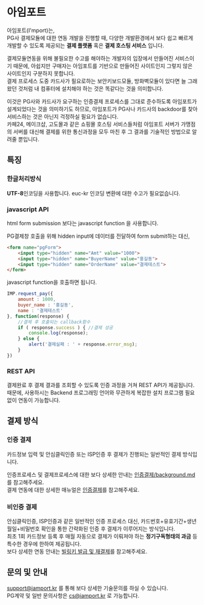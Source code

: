 # 아임포트 
아임포트(I'mport)는,  
PG사 결제모듈에 대한 연동 개발을 진행할 때, 다양한 개발환경에서 보다 쉽고 빠르게 개발할 수 있도록 제공되는 **결제 플랫폼** 혹은 **결제 호스팅 서비스** 입니다.  

결제모듈연동을 위해 불필요한 수고를 해야하는 개발자의 입장에서 만들어진 서비스이기 때문에, 아쉽지만 구매자는 아임포트를 기반으로 만들어진 사이트인지 그렇지 않은 사이트인지 구분하지 못합니다.  
결제 프로세스 도중 카드사가 필요로하는 보안키보드모듈, 방화벽모듈이 있다면 늘 그래왔던 것처럼 내 컴퓨터에 설치해야 하는 것은 똑같다는 것을 의미합니다.  

이것은 PG사와 카드사가 요구하는 인증결제 프로세스를 그대로 준수하도록 아임포트가 설계되었다는 것을 의미하기도 하므로, 아임포트가 PG사나 카드사의 backdoor를 찾아 서비스하는 것은 아닌지 걱정하실 필요가 없습니다.  
카페24, 메이크샵, 고도몰과 같은 쇼핑몰 호스팅 서비스들처럼 아임포트 서버가 가맹점의 서버를 대신해 결제를 위한 통신과정을 모두 마친 후 그 결과를 기술적인 방법으로 알려줄 뿐입니다.  

## 특징  
### 한글처리방식  
**UTF-8**인코딩을 사용합니다. euc-kr 인코딩 변환에 대한 수고가 필요없습니다.  

### javascript API
html form submission 보다는 javascript function 을 사용합니다.  

PG결제창 호출을 위해 hidden input에 데이터를 전달하여 form submit하는 대신,

```html
<form name="pgForm">
	<input type="hidden" name="Amt" value="1000">
	<input type="hidden" name="BuyerName" value="홍길동">
	<input type="hidden" name="OrderName" value="결제테스트">
</form>
```

javascript function을 호출하면 됩니다.  

```javascript
IMP.request_pay({
	amount : 1000,
	buyer_name : '홍길동',
	name : '결제테스트'
}, function(response) {
	//결제 후 호출되는 callback함수
	if ( response.success ) { //결제 성공
		console.log(response);
	} else {
		alert('결제실패 : ' + response.error_msg);
	}
})
```

### REST API  
결제완료 후 결제 결과를 조회할 수 있도록 인증 과정을 거쳐 REST API가 제공됩니다. 때문에, 사용하시는 Backend 프로그래밍 언어와 무관하게 복잡한 설치 프로그램 필요없이 연동이 가능합니다.  


## 결제 방식  
### 인증 결제  
카드정보 입력 및 안심클릭인증 또는 ISP인증 후 결제가 진행되는 일반적인 결제 방식입니다.  

인증프로세스 및 결제프로세스에 대한 보다 상세한 안내는 [인증결제/background.md](인증결제/background.md)를 참고해주세요.  
결제 연동에 대한 상세한 매뉴얼은 [인증결제](인증결제/README.md)를 참고해주세요.  

### 비인증 결제  
안심클릭인증, ISP인증과 같은 일반적인 인증 프로세스 대신, 카드번호+유효기간+생년월일+비밀번호 확인을 통한 간략화된 인증 후 결제가 이루어지는 방식입니다.  
최초 1회 카드정보 등록 후 매월 자동으로 결제가 이뤄져야 하는 **정기구독형태의 과금** 등 특수한 경우에 한하여 제공됩니다.  
보다 상세한 연동 안내는 [빌링키 발급 및 재결제](비인증결제/README.md)를 참고해주세요.  

## 문의 및 안내  
support@iamport.kr 를 통해 보다 상세한 기술문의를 하실 수 있습니다.  
PG계약 및 일반 문의사항은 cs@iamport.kr 로 가능합니다.  